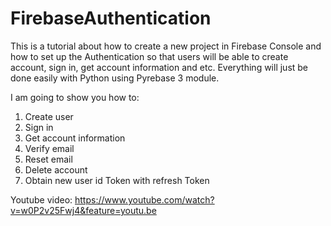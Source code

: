 # FirebaseAuthentication
This is a tutorial about how to create a new project in Firebase Console and how to set up the Authentication so that users will be able to create account, sign in, get account information and etc. Everything will just be done easily with Python using Pyrebase 3 module. 

I am going to show you how to:
1. Create user
2. Sign in
3. Get account information
4. Verify email
5. Reset email
6. Delete account
7. Obtain new user id Token with refresh Token

Youtube video:
https://www.youtube.com/watch?v=w0P2v25Fwj4&feature=youtu.be
